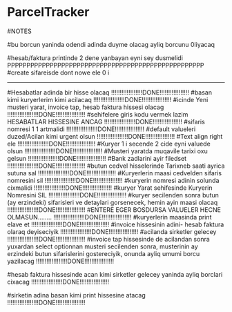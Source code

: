 # ParcelTracker
#NOTES

#bu borcun yaninda odendi adinda duyme olacag ayliq borcunu 0liyacaq


#hesab/faktura printinde 2 dene yanbayan eyni sey dusmelidi                         PPPPPPPPPPPPPPPPPPPPPPPPPPPPPPPPPPPPPPPPPPPPPPPPPPP
#create sifareisde dont nowe ele 0 i

---------------------------------------------------------------------------------------------------------------
#Hesabatlar adinda bir hisse olacaq                        !!!!!!!!!!!!!!!!!!DONE!!!!!!!!!!!!!!!!!
#basan kimi kuryerlerim kimi acilacaq                         !!!!!!!!!!!!!!!!!!DONE!!!!!!!!!!!!!!!!!
#icinde Yeni musteri yarat, invoice tap, hesab faktura hissesi olacag                         !!!!!!!!!!!!!!!!!!DONE!!!!!!!!!!!!!!!!!
#sehifelere giris kodu vermek lazim HESABATLAR  HISSESINE ANCAG !!!!!!!!!!!!!!!!!!DONE!!!!!!!!!!!!!!!!!
#sifaris nomresi 1 1 artmalidi                           !!!!!!!!!!!!!!!!!!DONE!!!!!!!!!!!!!!!!!
#default valueleri duzed/Acilan kimi urgent olsun                          !!!!!!!!!!!!!!!!!!DONE!!!!!!!!!!!!!!!!!
#Text align right ele                          !!!!!!!!!!!!!!!!!!DONE!!!!!!!!!!!!!!!!!
#Kuryer 1 i secende 2 cide eyni valuede olsun                          !!!!!!!!!!!!!!!!!!DONE!!!!!!!!!!!!!!!!!
#Musteri yaratda muqavile tarixi oxu gelsun                          !!!!!!!!!!!!!!!!!!DONE!!!!!!!!!!!!!!!!!
#Bank zadlarini ayir filedset                          !!!!!!!!!!!!!!!!!!DONE!!!!!!!!!!!!!!!!!
#butun cedvel hisselerinde Tarixneb saati ayrica sutuna sal                       !!!!!!!!!!!!!!!!!!DONE!!!!!!!!!!!!!!!!!
#Kuryerlerin maasi cedvelden sifaris nomresini sil                          !!!!!!!!!!!!!!!!!!DONE!!!!!!!!!!!!!!!!!
#kuryerin nomresi adinin solunda cixmalidi                         !!!!!!!!!!!!!!!!!!DONE!!!!!!!!!!!!!!!!!
#kuryer Yarat sehifesinde Kuryerin Nomresini SIL                        !!!!!!!!!!!!!!!!!!DONE!!!!!!!!!!!!!!!!!
#kuryer secilenden sonra butun (ay erzindeki) sifarisleri ve detaylari gorsenecek, hemin ayin maasi olacaq                       !!!!!!!!!!!!!!!!!!DONE!!!!!!!!!!!!!!!!!
#ENTERE EGER BOSDURSA VALUELER HECNE OLMASUN........                        !!!!!!!!!!!!!!!!!!DONE!!!!!!!!!!!!!!!!!
#kuryerlerin maasinda print elave et                        !!!!!!!!!!!!!!!!!!DONE!!!!!!!!!!!!!!!!!
#invoice hissesinin adini- hesab faktura olaraq deyiseciyik                        !!!!!!!!!!!!!!!!!!DONE!!!!!!!!!!!!!!!!!
#acilanda sirketler gelecey                        !!!!!!!!!!!!!!!!!!DONE!!!!!!!!!!!!!!!!!
#invoice tap hissesinde de acilandan sonra yuxardan select optionnan musteri secilenden sonra, musterinin ay erzindeki butun sifarislerini gostereciyik, onunda  ayliq umumi borcu yazilacag                         !!!!!!!!!!!!!!!!!!DONE!!!!!!!!!!!!!!!!!

#hesab  faktura hissesinde acan kimi sirketler gelecey yaninda ayliq borclari cixacag                        !!!!!!!!!!!!!!!!!!DONE!!!!!!!!!!!!!!!!!

#sirketin adina basan kimi print hissesine atacag                        !!!!!!!!!!!!!!!!!!DONE!!!!!!!!!!!!!!!!!
